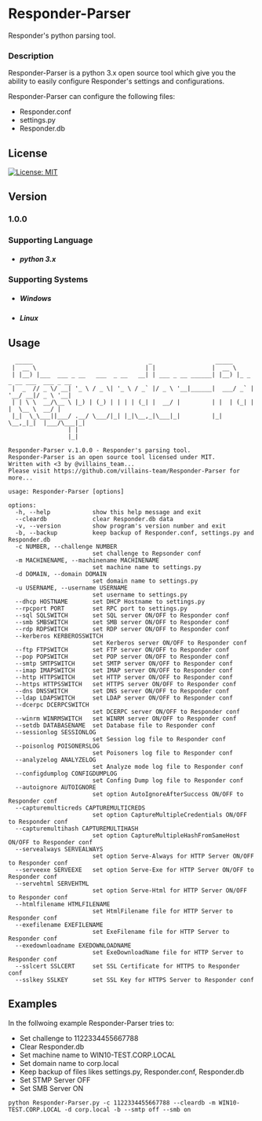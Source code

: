 # Responder-Parser
Responder's python parsing tool.

### Description
 Responder-Parser is a python 3.x open source tool which give you the ability to easily configure Responder's settings and configurations. 
 
 Responder-Parser can configure the following files:
 
 - Responder.conf
 - settings.py
 - Responder.db

## License
[![License: MIT](https://img.shields.io/badge/License-MIT-yellow.svg)](LICENSE)

## Version
### 1.0.0

### Supporting Language

- ##### python 3.x

### Supporting Systems

- ##### Windows
- ##### Linux

## Usage

```
  _____                                 _                  _____
 |  __ \                               | |                |  __ \
 | |__) |___  ___ _ __   ___  _ __   __| | ___ _ __ ______| |__) |_ _ _ __ ___  ___ _ __
 |  _  // _ \/ __| '_ \ / _ \| '_ \ / _` |/ _ \ '__|______|  ___/ _` | '__/ __|/ _ \ '__|
 | | \ \  __/\__ \ |_) | (_) | | | | (_| |  __/ |         | |  | (_| | |  \__ \  __/ |
 |_|  \_\___||___/ .__/ \___/|_| |_|\__,_|\___|_|         |_|   \__,_|_|  |___/\___|_|
                 | |
                 |_|

Responder-Parser v.1.0.0 - Responder's parsing tool.
Responder-Parser is an open source tool licensed under MIT.
Written with <3 by @villains_team...
Please visit https://github.com/villains-team/Responder-Parser for more...

usage: Responder-Parser [options]

options:
  -h, --help            show this help message and exit
  --cleardb             clear Responder.db data
  -v, --version         show program's version number and exit
  -b, --backup          keep backup of Responder.conf, settings.py and Responder.db
  -c NUMBER, --challenge NUMBER
                        set challenge to Repsonder conf
  -m MACHINENAME, --machinename MACHINENAME
                        set machine name to settings.py
  -d DOMAIN, --domain DOMAIN
                        set domain name to settings.py
  -u USERNAME, --username USERNAME
                        set username to settings.py
  --dhcp HOSTNAME       set DHCP Hostname to settings.py
  --rpcport PORT        set RPC port to settings.py
  --sql SQLSWITCH       set SQL server ON/OFF to Responder conf
  --smb SMBSWITCH       set SMB server ON/OFF to Responder conf
  --rdp RDPSWITCH       set RDP server ON/OFF to Responder conf
  --kerberos KERBEROSSWITCH
                        set Kerberos server ON/OFF to Responder conf
  --ftp FTPSWITCH       set FTP server ON/OFF to Responder conf
  --pop POPSWITCH       set POP server ON/OFF to Responder conf
  --smtp SMTPSWITCH     set SMTP server ON/OFF to Responder conf
  --imap IMAPSWITCH     set IMAP server ON/OFF to Responder conf
  --http HTTPSWITCH     set HTTP server ON/OFF to Responder conf
  --https HTTPSSWITCH   set HTTPS server ON/OFF to Responder conf
  --dns DNSSWITCH       set DNS server ON/OFF to Responder conf
  --ldap LDAPSWITCH     set LDAP server ON/OFF to Responder conf
  --dcerpc DCERPCSWITCH
                        set DCERPC server ON/OFF to Responder conf
  --winrm WINRMSWITCH   set WINRM server ON/OFF to Responder conf
  --setdb DATABASENAME  set Database file to Responder conf
  --sessionlog SESSIONLOG
                        set Session log file to Responder conf
  --poisonlog POISONERSLOG
                        set Poisoners log file to Responder conf
  --analyzelog ANALYZELOG
                        set Analyze mode log file to Responder conf
  --configdumplog CONFIGDUMPLOG
                        set Confing Dump log file to Responder conf
  --autoignore AUTOIGNORE
                        set option AutoIgnoreAfterSuccess ON/OFF to Responder conf
  --capturemulticreds CAPTUREMULTICREDS
                        set option CaptureMultipleCredentials ON/OFF to Responder conf
  --capturemultihash CAPTUREMULTIHASH
                        set option CaptureMultipleHashFromSameHost ON/OFF to Responder conf
  --servealways SERVEALWAYS
                        set option Serve-Always for HTTP Server ON/OFF to Responder conf
  --serveexe SERVEEXE   set option Serve-Exe for HTTP Server ON/OFF to Responder conf
  --servehtml SERVEHTML
                        set option Serve-Html for HTTP Server ON/OFF to Responder conf
  --htmlfilename HTMLFILENAME
                        set HtmlFilename file for HTTP Server to Responder conf
  --exefilename EXEFILENAME
                        set ExeFilename file for HTTP Server to Responder conf
  --exedownloadname EXEDOWNLOADNAME
                        set ExeDownloadName file for HTTP Server to Responder conf
  --sslcert SSLCERT     set SSL Certificate for HTTPS to Responder conf
  --sslkey SSLKEY       set SSL Key for HTTPS Server to Responder conf
```
## Examples

In the follwoing example Responder-Parser tries to:

- Set challenge to 1122334455667788
- Clear Responder.db
- Set machine name to WIN10-TEST.CORP.LOCAL
- Set domain name to corp.local
- Keep backup of files likes settings.py, Responder.conf, Responder.db
- Set STMP Server OFF
- Set SMB Server ON

```
python Responder-Parser.py -c 1122334455667788 --cleardb -m WIN10-TEST.CORP.LOCAL -d corp.local -b --smtp off --smb on
```

